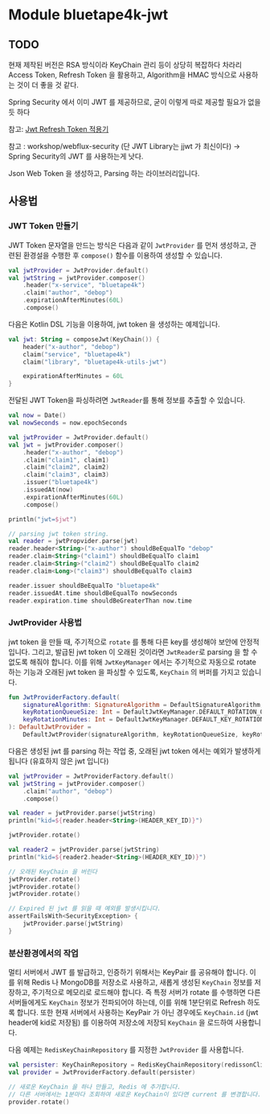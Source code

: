 # Module bluetape4k-jwt

## TODO

현재 제작된 버전은 RSA 방식이라 KeyChain 관리 등이 상당히 복잡하다
차라리 Access Token, Refresh Token 을 활용하고, Algorithm을 HMAC 방식으로 사용하는 것이 더 좋을 것 같다.

Spring Security 에서 이미 JWT 를 제공하므로, 굳이 이렇게 따로 제공할 필요가 없을 듯 하다

참고: [Jwt Refresh Token 적용기](https://velog.io/@jkijki12/Jwt-Refresh-Token-%EC%A0%81%EC%9A%A9%EA%B8%B0)

참고 : workshop/webflux-security (단 JWT Library는 jjwt 가 최신이다) -> Spring Security의 JWT 를 사용하는게 낫다.

Json Web Token 을 생성하고, Parsing 하는 라이브러리입니다.

## 사용법

### JWT Token 만들기

JWT Token 문자열을 만드는 방식은 다음과 같이 `JwtProvider` 를 먼저 생성하고, 관련된 환경설을 수행한 후 `compose()` 함수를 이용하여 생성할 수 있습니다.

```kotlin
val jwtProvider = JwtProvider.default()
val jwtString = jwtProvider.composer()
    .header("x-service", "bluetape4k")
    .claim("author", "debop")
    .expirationAfterMinutes(60L)
    .compose()
```

다음은 Kotlin DSL 기능을 이용하여, jwt token 을 생성하는 예제입니다.

```kotlin
val jwt: String = composeJwt(KeyChain()) {
    header("x-author", "debop")
    claim("service", "bluetape4k")
    claim("library", "bluetape4k-utils-jwt")

    expirationAfterMinutes = 60L
}
```

전달된 JWT Token을 파싱하려면 `JwtReader`를 통해 정보를 추출할 수 있습니다.

```kotlin
val now = Date()
val nowSeconds = now.epochSeconds

val jwtProvider = JwtProvider.default()
val jwt = jwtProvider.composer()
    .header("x-author", "debop")
    .claim("claim1", claim1)
    .claim("claim2", claim2)
    .claim("claim3", claim3)
    .issuer("bluetape4k")
    .issuedAt(now)
    .expirationAfterMinutes(60L)
    .compose()

println("jwt=$jwt")

// parsing jwt token string.
val reader = jwtPropvider.parse(jwt)
reader.header<String>("x-author") shouldBeEqualTo "debop"
reader.claim<String>("claim1") shouldBeEqualTo claim1
reader.claim<String>("claim2") shouldBeEqualTo claim2
reader.claim<Long>("claim3") shouldBeEqualTo claim3

reader.issuer shouldBeEqualTo "bluetape4k"
reader.issuedAt.time shouldBeEqualTo nowSeconds
reader.expiration.time shouldBeGreaterThan now.time
```

### JwtProvider 사용법

jwt token 을 만들 때, 주기적으로 `rotate` 를 통해 다른 key를 생성해야 보안에 안정적입니다. 그리고, 발급된 jwt token 이 오래된 것이라면 `JwtReader`로 parsing 을 할 수
없도록 해줘야 합니다. 이를 위해 `JwtKeyManager` 에서는 주기적으로 자동으로 rotate 하는 기능과 오래된 jwt token 을 파싱할 수 있도록, `KeyChain` 의 버퍼를 가지고 있습니다.

```kotlin
fun JwtProviderFactory.default(
    signatureAlgorithm: SignatureAlgorithm = DefaultSignatureAlgorithm,
    keyRotationQueueSize: Int = DefaultJwtKeyManager.DEFAULT_ROTATION_QUEUE_SIZE,
    keyRotationMinutes: Int = DefaultJwtKeyManager.DEFAULT_KEY_ROTATION_MINUTES,
): DefaultJwtProvider =
    DefaultJwtProvider(signatureAlgorithm, keyRotationQueueSize, keyRotationMinutes)
```

다음은 생성된 jwt 를 parsing 하는 작업 중, 오래된 jwt token 에서는 예외가 발생하게 됩니다 (유효하지 않은 jwt 입니다)

```kotlin
val jwtProvider = JwtProviderFactory.default()
val jwtString = jwtProvider.composer()
    .claim("author", "debop")
    .compose()

val reader = jwtProvider.parse(jwtString)
println("kid=${reader.header<String>(HEADER_KEY_ID)}")

jwtProvider.rotate()

val reader2 = jwtProvider.parse(jwtString)
println("kid=${reader2.header<String>(HEADER_KEY_ID)}")

// 오래된 KeyChain 을 버린다 
jwtProvider.rotate()
jwtProvider.rotate()
jwtProvider.rotate()

// Expired 된 jwt 를 읽을 때 예외를 발생시킵니다.
assertFailsWith<SecurityException> {
    jwtProvider.parse(jwtString)
}
```

### 분산환경에서의 작업

멀티 서버에서 JWT 를 발급하고, 인증하기 위해서는 KeyPair 를 공유해야 합니다.
이를 위해 Redis 나 MongoDB를 저장소로 사용하고, 새롭게 생성된 `KeyChain` 정보를 저장하고, 주기적으로 메모리로 로드해야 합니다. 즉 특정 서버가 rotate 를 수행하면 다른
서버들에게도 `KeyChain` 정보가 전파되어야 하는데, 이를 위해 1분단위로 Refresh 하도록 합니다.
또한 현재 서버에서 사용하는 KeyPair 가 아닌 경우에도 `KeyChain.id` (jwt header에 kid로 저장됨) 를 이용하여 저장소에 저장되 `KeyChain` 을 로드하여 사용합니다.

다음 예제는 `RedisKeyChainRepository` 를 지정한 `JwtProvider` 를 사용합니다.

```kotlin
val persister: KeyChainRepository = RedisKeyChainRepository(redissonClient)
val provider = JwtProviderFactory.default(persister)

// 새로운 KeyChain 을 하나 만들고, Redis 에 추가합니다.
// 다른 서버에서는 1분마다 조회하여 새로운 KeyChain이 있다면 current 를 변경합니다.
provider.rotate()
```
